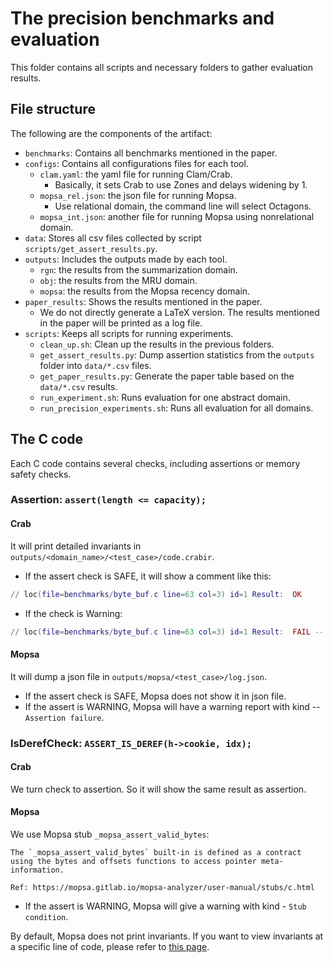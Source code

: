# The precision benchmarks and evaluation
This folder contains all scripts and necessary folders to gather evaluation results.

## File structure
The following are the components of the artifact:

- `benchmarks`: Contains all benchmarks mentioned in the paper.
- `configs`: Contains all configurations files for each tool.
    - `clam.yaml`: the yaml file for running Clam/Crab.
        - Basically, it sets Crab to use Zones and delays widening by 1.
    - `mopsa_rel.json`: the json file for running Mopsa.
        - Use relational domain, the command line will select Octagons.
    - `mopsa_int.json`: another file for running Mopsa using nonrelational domain.
- `data`: Stores all csv files collected by script `scripts/get_assert_results.py`.
- `outputs`: Includes the outputs made by each tool.
    - `rgn`: the results from the summarization domain.
    - `obj`: the results from the MRU domain.
    - `mopsa`: the results from the Mopsa recency domain.
- `paper_results`: Shows the results mentioned in the paper.
    - We do not directly generate a LaTeX version. The results mentioned in the paper will be printed as a log file.
- `scripts`: Keeps all scripts for running experiments.
    - `clean_up.sh`: Clean up the results in the previous folders.
    - `get_assert_results.py`: Dump assertion statistics from the `outputs` folder into `data/*.csv` files.
    - `get_paper_results.py`: Generate the paper table based on the `data/*.csv` results.
    - `run_experiment.sh`: Runs evaluation for one abstract domain.
    - `run_precision_experiments.sh`: Runs all evaluation for all domains.

## The C code
Each C code contains several checks, including assertions or memory safety checks.

### Assertion: `assert(length <= capacity);`
#### Crab
It will print detailed invariants in `outputs/<domain_name>/<test_case>/code.crabir`. 
- If the assert check is SAFE, it will show a comment like this:
```lua
// loc(file=benchmarks/byte_buf.c line=63 col=3) id=1 Result:  OK
```
- If the check is Warning:
```lua
// loc(file=benchmarks/byte_buf.c line=63 col=3) id=1 Result:  FAIL -- num of warnings=1
```
#### Mopsa
It will dump a json file in `outputs/mopsa/<test_case>/log.json`.
- If the assert check is SAFE, Mopsa does not show it in json file.
- If the assert is WARNING, Mopsa will have a warning report with kind -- `Assertion failure`.

### IsDerefCheck: `ASSERT_IS_DEREF(h->cookie, idx);`
#### Crab
We turn check to assertion. So it will show the same result as assertion.
#### Mopsa
We use Mopsa stub `_mopsa_assert_valid_bytes`:
```
The `_mopsa_assert_valid_bytes` built-in is defined as a contract using the bytes and offsets functions to access pointer meta-information.

Ref: https://mopsa.gitlab.io/mopsa-analyzer/user-manual/stubs/c.html
```
- If the assert is WARNING, Mopsa will give a warning with kind - `Stub condition`.

By default, Mopsa does not print invariants. If you want to view invariants at a specific line of code, please refer to [this page](https://mopsa.gitlab.io/mopsa-analyzer/user-manual/interactive/overview.html).